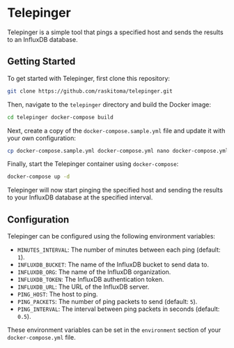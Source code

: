 # Telepinger

Telepinger is a simple tool that pings a specified host and sends the results to an InfluxDB database.

## Getting Started

To get started with Telepinger, first clone this repository:

```bash
git clone https://github.com/raskitoma/telepinger.git
```

Then, navigate to the `telepinger` directory and build the Docker image:

```bash
cd telepinger docker-compose build
```

Next, create a copy of the `docker-compose.sample.yml` file and update it with your own configuration:

```bash
cp docker-compose.sample.yml docker-compose.yml nano docker-compose.yml
```

Finally, start the Telepinger container using `docker-compose`:

```bash
docker-compose up -d
```

Telepinger will now start pinging the specified host and sending the results to your InfluxDB database at the specified interval.

## Configuration

Telepinger can be configured using the following environment variables:

- `MINUTES_INTERVAL`: The number of minutes between each ping (default: `1`).
- `INFLUXDB_BUCKET`: The name of the InfluxDB bucket to send data to.
- `INFLUXDB_ORG`: The name of the InfluxDB organization.
- `INFLUXDB_TOKEN`: The InfluxDB authentication token.
- `INFLUXDB_URL`: The URL of the InfluxDB server.
- `PING_HOST`: The host to ping.
- `PING_PACKETS`: The number of ping packets to send (default: `5`).
- `PING_INTERVAL`: The interval between ping packets in seconds (default: `0.5`).

These environment variables can be set in the `environment` section of your `docker-compose.yml` file.
